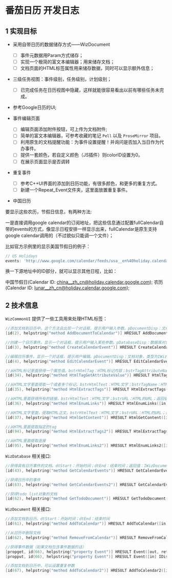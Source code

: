 # 番茄日历 开发日志

## 1 实现目标

* 采用自带日历的数据储存方式——WizDocument
  * [ ] 事件元数据用Param方式储存；
  * [ ] 实现一个极简的富文本编辑器；用来储存文档；
  * [ ] 文档页面的HTML标签属性用来储存数据，同时可以显示额外信息；

* 三级任务视图：事件级别，任务级别，计划级别；
  * [ ] 已完成任务在日历视图中隐藏，这样就能很容易看出以前有哪些任务未完成。

* 参考Google日历的UI;

* 事件编辑页面
  * [ ] 编辑页面添加附件按钮，可上传为文档附件;
  * [ ] 简单的富文本编辑器，可参考收藏的笔记 `Pell` 以及 `ProseMirror` 项目。
  * [ ] 利用原生的文档提醒功能：为事件设置提醒！并询问是否加入当日作为代办事件。
  * [ ] 提供一套颜色，若自定义颜色（JS插件）则colorID设置为0。
  * [ ] 在展示页面显示是否调转

* 重复事件
  * [ ] 参考C++UI界面的添加到日历功能，有很多颜色，和更多的重复方式。
  * [ ] 新建一个Repeat_Event文件夹，这里面放置重复事件。

* 中国日历

要显示这些农历，节假日信息，有两种方法:

一是直接调用google calendar的订阅地址，把这些信息通过配置fullCalendar自带的events的方式，像显示日程安排一样显示出来，fullCalendar是原生支持google calendar调用的（不过貌似只能调一个文件）；

比如官方示例里的显示美国节假日的例子：

```JavaScript
// US Holidays
events: 'http://www.google.com/calendar/feeds/usa__en%40holiday.calendar.google.com/public/basic'
```

换一下源地址中的ID部分，就可以显示其他日程，比如：

中国节假日(Calendar ID: china__zh_cn@holiday.calendar.google.com); 
农历(Calendar ID: lunar__zh_cn@holiday.calendar.google.com); 

## 2 技术信息

`WizCommonUI` 提供了一些工具用来处理HTML标签：

```C++
//添加文档到日历中。这个方法会出现一个对话框，提示用户输入参数。pDocumentDisp：文档对象，类型为IWizDocument；pbRet：用户是否点击了确定按钮
[id(2), helpstring("method AddDocumentToCalendar")] HRESULT AddDocumentToCalendar([in] IDispatch* pDocumentDisp, [out,retval] VARIANT_BOOL* pbRet);

//创建一个日历事件。显示一个对话框，提示用户输入某些参数。pDatabaseDisp：数据库对象；dtEvent：事件开始时间；ppDocumentDisp：成功创建事件后，自动生成的文档
[id(3), helpstring("method CreateCalendarEvent")] HRESULT CreateCalendarEvent([in] IDispatch* pDatabaseDisp, [in] DATE dtEvent, [out,retval] IDispatch** ppDocumentDisp);

//编辑日历事件。显示一个对话框，提示用户编辑。pDocumentDisp：文档对象，类型为IWizDocument；pbRet：用户是否点击了确定按钮
[id(4), helpstring("method EditCalendarEvent")] HRESULT EditCalendarEvent([in] IDispatch* pDocumentDisp, [out,retval] VARIANT_BOOL* pbRet);

//从HTML标记里面获得一个属性值。bstrHtmlTag：HTML标记内容；bstrTagAttributeName：属性名；返回值：属性值
[id(34), helpstring("method HtmlTagGetAttributeValue")] HRESULT HtmlTagGetAttributeValue([in] BSTR bstrHtmlTag, [in] BSTR bstrTagAttributeName, [out, retval] BSTR* pbstrAttributeValue);

//从HTML文字里面提取一个或者多个标记。bstrHtmlText：HTML文字；bstrTagName：HTML标记名；bstrTagAttributeName：HTML标记属性名；bstrTagAttributeValue：HTML标记属性值；返回值：所有符合条件的标记，类型为安全数组。如果在javascript里面使用，请参阅本文后面部分。
[id(35), helpstring("method HtmlExtractTags")] HRESULT HtmlExtractTags([in] BSTR bstrHtmlText, [in] BSTR bstrTagName, [in] BSTR bstrTagAttributeName, [in] BSTR bstrTagAttributeValue, [out, retval] VARIANT* pvTags);

//从HTML里面获得所有的链接。bstrHtmlText：HTML文字；bstrURL：HTML的URL；返回值：所有链接，类型为安全数组。如果在javascript里面使用，请参阅本文后面部分。
[id(36), helpstring("method HtmlEnumLinks")] HRESULT HtmlEnumLinks([in] BSTR bstrHtmlText, [in] BSTR bstrURL, [out, retval] VARIANT* pvLinks);

//从HTML文字里面，提取HTML正文。bstrHtmlText：HTML文字；bstrURL：HTML的URL；返回值：HTML正文
[id(37), helpstring("method HtmlGetContent")] HRESULT HtmlGetContent([in] BSTR bstrHtmlText, [in] BSTR bstrURL, [out, retval] BSTR* pbstrContent);

//从HTML里面提取指定的tag
[id(94), helpstring("method HtmlExtractTags2")] HRESULT HtmlExtractTags2([in] BSTR bstrHtmlText, [in] BSTR bstrTagName, [in] BSTR bstrTagAttributeName, [in] BSTR bstrTagAttributeValue, [out, retval] BSTR* pvTags);

//从HTML里面提取连接
[id(95), helpstring("method HtmlEnumLinks2")] HRESULT HtmlEnumLinks2([in] BSTR bstrHtmlText, [in] BSTR bstrURL, [out, retval] BSTR* pvLinks);

```

`WizDatabase` 相关接口:

```C++
//获得具有日历事件的文档。dtStart：开始时间；dtEnd：结束时间；返回值：IWizDocumentCollection
[id(43), helpstring("method GetCalendarEvents")] HRESULT GetCalendarEvents([in] DATE dtStart, [in] DATE dtEnd, [out,retval] IDispatch** ppDocumentCollectionDisp);

//获得日历中的事件
[id(63), helpstring("method GetCalendarEvents2")] HRESULT GetCalendarEvents2([in] DATE dtStart, [in] DATE dtEnd, [out,retval] IDispatch** ppEventCollectionDisp);

//获得todo list对象的文档
[id(62), helpstring("method GetTodoDocument")] HRESULT GetTodoDocument([in] DATE dtDate, [out,retval] IDispatch** ppDocumentDisp);

```

`WizDocument` 相关接口:

```C++
//添加文档到日历。dtStart：开始时间；dtEnd：结束时间
[id(61), helpstring("method AddToCalendar")] HRESULT AddToCalendar([in] DATE dtStart, [in] DATE dtEnd, [in] BSTR bstrExtInfo);

//从日历中删除文档
[id(62), helpstring("method RemoveFromCalendar")] HRESULT RemoveFromCalendar(void);

//获得事件数据（如果文档包含事件数据的话）
[propget, id(66), helpstring("property Event")] HRESULT Event([out, retval] IDispatch** pVal);
[propput, id(66), helpstring("property Event")] HRESULT Event([in] IDispatch* newVal);

//添加文档到日历中，可以设置重复参数
[id(67), helpstring("method AddToCalendar2")] HRESULT AddToCalendar2([in] DATE dtStart, [in] DATE dtEnd, [in] BSTR bstrRecurrence, [in] BSTR bstrEndRecurrence, [in] BSTR bstrExtInfo);
```